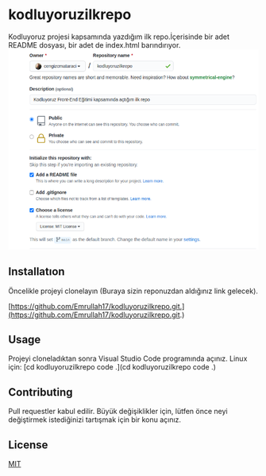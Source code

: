 # kodluyoruzilkrepo
Kodluyoruz projesi kapsamında yazdığım ilk repo.İçerisinde bir adet README dosyası, bir adet de index.html barındırıyor.
![](https://github.com/Kodluyoruz/taskforce/blob/main/git/odev1/figures/github.png)
## Installatıon
Öncelikle projeyi clonelayın (Buraya sizin reponuzdan aldığınız link gelecek).

[https://github.com/Emrullah17/kodluyoruzilkrepo.git.](https://github.com/Emrullah17/kodluyoruzilkrepo.git.)

## Usage
Projeyi cloneladıktan sonra Visual Studio Code programında açınız.
Linux için:
[cd kodluyoruzilkrepo
code .](cd kodluyoruzilkrepo
code .)

## Contributing 

Pull requestler kabul edilir. Büyük değişiklikler için, lütfen önce neyi değiştirmek istediğinizi tartışmak için bir konu açınız.
## License
[MIT](https://choosealicense.com/licenses/mit/) 
